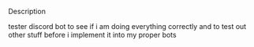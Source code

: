 Description

tester discord bot to see if i am doing everything correctly and to 
test out other stuff before i implement it into my proper bots
